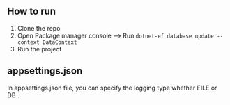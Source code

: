 ﻿## How to run
1. Clone the repo
2. Open Package manager console --> Run ` dotnet-ef database update --context DataContext `
3. Run the project

## appsettings.json
In appsettings.json file, you can specify the logging type whether FILE or DB .